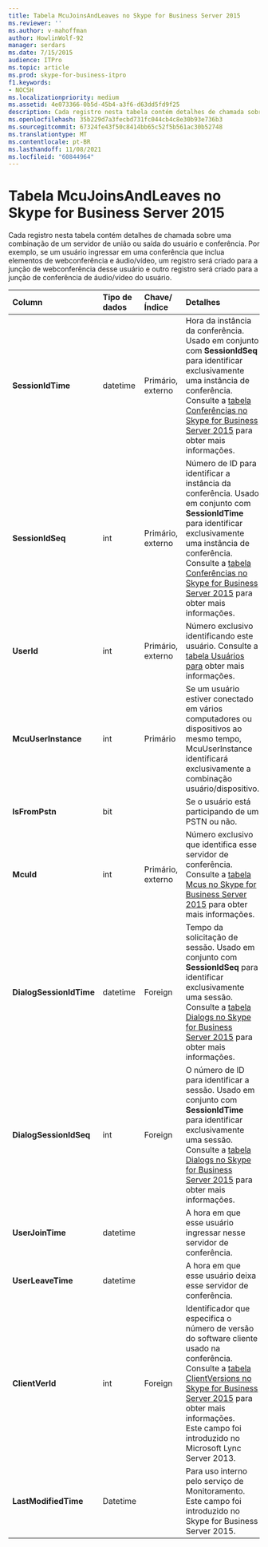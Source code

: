 ```yaml
---
title: Tabela McuJoinsAndLeaves no Skype for Business Server 2015
ms.reviewer: ''
ms.author: v-mahoffman
author: HowlinWolf-92
manager: serdars
ms.date: 7/15/2015
audience: ITPro
ms.topic: article
ms.prod: skype-for-business-itpro
f1.keywords:
- NOCSH
ms.localizationpriority: medium
ms.assetid: 4e073366-0b5d-45b4-a3f6-d63dd5fd9f25
description: Cada registro nesta tabela contém detalhes de chamada sobre uma combinação de um servidor de união ou saída do usuário e conferência. Por exemplo, se um usuário ingressar em uma conferência que inclua elementos de webconferência e áudio/vídeo, um registro será criado para a junção de webconferência desse usuário e outro registro será criado para a junção de conferência de áudio/vídeo do usuário.
ms.openlocfilehash: 35b229d7a3fecbd731fc044cb4c8e30b93e736b3
ms.sourcegitcommit: 67324fe43f50c8414bb65c52f5b561ac30b52748
ms.translationtype: MT
ms.contentlocale: pt-BR
ms.lasthandoff: 11/08/2021
ms.locfileid: "60844964"
---
```

# <a name="mcujoinsandleaves-table-in-skype-for-business-server-2015"></a>Tabela McuJoinsAndLeaves no Skype for Business Server 2015
 
Cada registro nesta tabela contém detalhes de chamada sobre uma combinação de um servidor de união ou saída do usuário e conferência. Por exemplo, se um usuário ingressar em uma conferência que inclua elementos de webconferência e áudio/vídeo, um registro será criado para a junção de webconferência desse usuário e outro registro será criado para a junção de conferência de áudio/vídeo do usuário.
  
|**Column**|**Tipo de dados**|**Chave/Índice**|**Detalhes**|
|:-----|:-----|:-----|:-----|
|**SessionIdTime** <br/> |datetime  <br/> |Primário, externo  <br/> |Hora da instância da conferência. Usado em conjunto com **SessionIdSeq** para identificar exclusivamente uma instância de conferência. Consulte a [tabela Conferências no Skype for Business Server 2015](conferences.md) para obter mais informações. <br/> |
|**SessionIdSeq** <br/> |int  <br/> |Primário, externo  <br/> |Número de ID para identificar a instância da conferência. Usado em conjunto com **SessionIdTime** para identificar exclusivamente uma instância de conferência. Consulte a [tabela Conferências no Skype for Business Server 2015](conferences.md) para obter mais informações. <br/> |
|**UserId** <br/> |int  <br/> |Primário, externo  <br/> |Número exclusivo identificando este usuário. Consulte a [tabela Usuários para](users.md) obter mais informações. <br/> |
|**McuUserInstance** <br/> |int  <br/> |Primário  <br/> |Se um usuário estiver conectado em vários computadores ou dispositivos ao mesmo tempo, McuUserInstance identificará exclusivamente a combinação usuário/dispositivo.  <br/> |
|**IsFromPstn** <br/> |bit  <br/> | <br/> |Se o usuário está participando de um PSTN ou não.  <br/> |
|**McuId** <br/> |int  <br/> |Primário, externo  <br/> |Número exclusivo que identifica esse servidor de conferência. Consulte a [tabela Mcus no Skype for Business Server 2015](mcus.md) para obter mais informações. <br/> |
|**DialogSessionIdTime** <br/> |datetime  <br/> |Foreign  <br/> |Tempo da solicitação de sessão. Usado em conjunto com **SessionIdSeq** para identificar exclusivamente uma sessão. Consulte a [tabela Dialogs no Skype for Business Server 2015](dialogs.md) para obter mais informações. <br/> |
|**DialogSessionIdSeq** <br/> |int  <br/> |Foreign  <br/> |O número de ID para identificar a sessão. Usado em conjunto com **SessionIdTime** para identificar exclusivamente uma sessão. Consulte a [tabela Dialogs no Skype for Business Server 2015](dialogs.md) para obter mais informações. <br/> |
|**UserJoinTime** <br/> |datetime  <br/> | <br/> |A hora em que esse usuário ingressar nesse servidor de conferência.  <br/> |
|**UserLeaveTime** <br/> |datetime  <br/> | <br/> |A hora em que esse usuário deixa esse servidor de conferência.  <br/> |
|**ClientVerId** <br/> |int  <br/> |Foreign  <br/> |Identificador que especifica o número de versão do software cliente usado na conferência. Consulte a [tabela ClientVersions no Skype for Business Server 2015](clientversions.md) para obter mais informações. <br/> Este campo foi introduzido no Microsoft Lync Server 2013.  <br/> |
|**LastModifiedTime** <br/> |Datetime  <br/> ||Para uso interno pelo serviço de Monitoramento.  <br/> Este campo foi introduzido no Skype for Business Server 2015.  <br/> |
   


